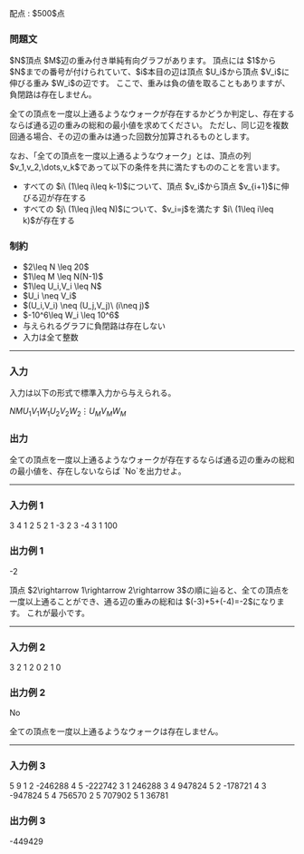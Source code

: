 
<div>

<span>

<span>

<p>
配点 : $500$点
</p>

<div>

<section>

### **問題文**

<p>
$N$頂点 $M$辺の重み付き単純有向グラフがあります。
頂点には $1$から $N$までの番号が付けられていて、$i$本目の辺は頂点 $U_i$から頂点 $V_i$に伸びる重み $W_i$の辺です。
ここで、重みは負の値を取ることもありますが、負閉路は存在しません。
</p>

<p>
全ての頂点を一度以上通るようなウォークが存在するかどうか判定し、存在するならば通る辺の重みの総和の最小値を求めてください。
ただし、同じ辺を複数回通る場合、その辺の重みは通った回数分加算されるものとします。
</p>

<p>
なお、「全ての頂点を一度以上通るようなウォーク」とは、頂点の列 $v_1,v_2,\dots,v_k$であって以下の条件を共に満たすもののことを言います。
</p>

<ul>

<li>
すべての $i\ (1\leq i\leq k-1)$について、頂点 $v_i$から頂点 $v_{i+1}$に伸びる辺が存在する
</li>

<li>
すべての $j\ (1\leq j\leq N)$について、$v_i=j$を満たす $i\ (1\leq i\leq k)$が存在する
</li>

</ul>

</section>

</div>

<div>

<section>

### **制約**

<ul>

<li>
$2\leq N \leq 20$
</li>

<li>
$1\leq M \leq N(N-1)$
</li>

<li>
$1\leq U_i,V_i \leq N$
</li>

<li>
$U_i \neq V_i$
</li>

<li>
$(U_i,V_i) \neq (U_j,V_j)\ (i\neq j)$
</li>

<li>
$-10^6\leq W_i \leq 10^6$
</li>

<li>
与えられるグラフに負閉路は存在しない
</li>

<li>
入力は全て整数
</li>

</ul>

</section>

</div>

---

<div>

<div>

<section>

### **入力**

<p>
入力は以下の形式で標準入力から与えられる。
</p>

<div>

$N$$M$$U_1$$V_1$$W_1$$U_2$$V_2$$W_2$$\vdots$$U_M$$V_M$$W_M$
</div>

</section>

</div>

<div>

<section>

### **出力**

<p>
全ての頂点を一度以上通るようなウォークが存在するならば通る辺の重みの総和の最小値を、存在しないならば `No`を出力せよ。
</p>

</section>

</div>

</div>

---

<div>

<section>

### **入力例 1**

<div>

3 4
1 2 5
2 1 -3
2 3 -4
3 1 100

</div>

</section>

</div>

<div>

<section>

### **出力例 1**

<div>

-2

</div>

<p>
頂点 $2\rightarrow 1\rightarrow 2\rightarrow 3$の順に辿ると、全ての頂点を一度以上通ることができ、通る辺の重みの総和は $(-3)+5+(-4)=-2$になります。
これが最小です。
</p>

</section>

</div>

---

<div>

<section>

### **入力例 2**

<div>

3 2
1 2 0
2 1 0

</div>

</section>

</div>

<div>

<section>

### **出力例 2**

<div>

No

</div>

<p>
全ての頂点を一度以上通るようなウォークは存在しません。
</p>

</section>

</div>

---

<div>

<section>

### **入力例 3**

<div>

5 9
1 2 -246288
4 5 -222742
3 1 246288
3 4 947824
5 2 -178721
4 3 -947824
5 4 756570
2 5 707902
5 1 36781

</div>

</section>

</div>

<div>

<section>

### **出力例 3**

<div>

-449429

</div>

</section>

</div>

</span>

</span>

</div>

